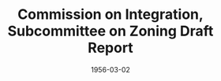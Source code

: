 ---
title: Commission on Integration, Subcommittee on Zoning Draft Report
layout: "tc-single"
hasContentInGallery: true
date: 1956-03-02
---